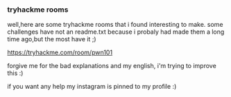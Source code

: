 ### tryhackme rooms

well,here are some tryhackme rooms that i found interesting to make. 
some challenges have not an readme.txt because i probaly had made them a long time ago,but the most have it ;)

https://tryhackme.com/room/pwn101

forgive me for the bad explanations and my english, i'm trying to improve this :)

if you want any help my instagram is pinned to my profile :) 
